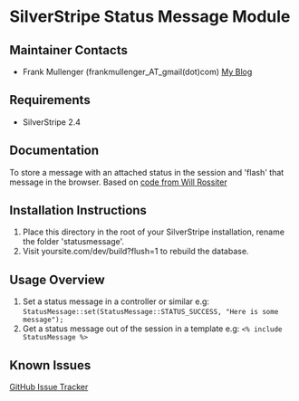 SilverStripe Status Message Module
================================

Maintainer Contacts
-------------------
*  Frank Mullenger (frankmullenger_AT_gmail(dot)com)
   [My Blog](http://deadlytechnology.com)

Requirements
------------
* SilverStripe 2.4

Documentation
-------------
To store a message with an attached status in the session and 'flash' that message in the browser.
Based on [code from Will Rossiter](http://silverstripe.org/general-questions/show/13404#post291417)

Installation Instructions
-------------------------
1. Place this directory in the root of your SilverStripe installation, rename the folder 'statusmessage'.
2. Visit yoursite.com/dev/build?flush=1 to rebuild the database.

Usage Overview
--------------
1. Set a status message in a controller or similar e.g: `StatusMessage::set(StatusMessage::STATUS_SUCCESS, "Here is some message");`
2. Get a status message out of the session in a template e.g: `<% include StatusMessage %>`

Known Issues
------------
[GitHub Issue Tracker](https://github.com/frankmullenger/silverstripe-statusmessage/issues)
